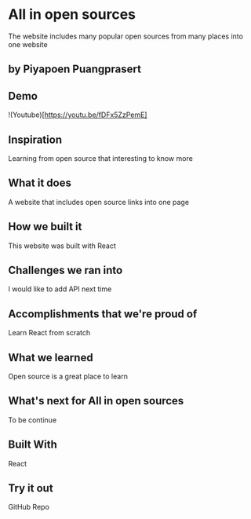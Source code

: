 # All in open sources
The website includes many popular open sources from many places into one website
## by Piyapoen Puangprasert

## Demo 
!(Youtube)[https://youtu.be/fDFx5ZzPemE]

## Inspiration
Learning from open source that interesting to know more

## What it does
A website that includes open source links into one page

## How we built it
This website was built with React

## Challenges we ran into
I would like to add API next time

## Accomplishments that we're proud of
Learn React from scratch

## What we learned
Open source is a great place to learn

## What's next for All in open sources
To be continue

## Built With
React

## Try it out

GitHub Repo
